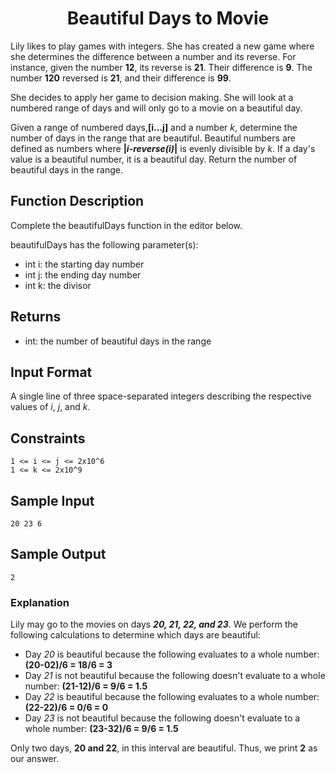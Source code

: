 <h1 align="center">Beautiful Days to Movie</h1>


Lily likes to play games with integers. She has created a new game where she determines the difference between a number and its reverse. For instance, given the number **12**, its reverse is **21**. Their difference is **9**. The number **120** reversed is **21**, and their difference is **99**.


She decides to apply her game to decision making. She will look at a numbered range of days and will only go to a movie on a beautiful day.


Given a range of numbered days,**[i...j]** and a number *k*, determine the number of days in the range that are beautiful. Beautiful numbers are defined as numbers where **|*i-reverse(i)*|** is evenly divisible by *k*. If a day's value is a beautiful number, it is a beautiful day. Return the number of beautiful days in the range.


## Function Description

Complete the beautifulDays function in the editor below.

beautifulDays has the following parameter(s):

- int i: the starting day number
- int j: the ending day number
- int k: the divisor


## Returns

- int: the number of beautiful days in the range


## Input Format

A single line of three space-separated integers describing the respective values of *i*, *j*, and *k*.


## Constraints

    1 <= i <= j <= 2x10^6
    1 <= k <= 2x10^9 


## Sample Input

    20 23 6


## Sample Output

    2


### Explanation

Lily may go to the movies on days ***20, 21, 22, and 23***. We perform the following calculations to determine which days are beautiful:

- Day *20* is beautiful because the following evaluates to a whole number:
**(20-02)/6 = 18/6 = 3** 
- Day *21* is not beautiful because the following doesn't evaluate to a whole number:
**(21-12)/6 = 9/6 = 1.5** 
- Day *22* is beautiful because the following evaluates to a whole number: 
**(22-22)/6 = 0/6 = 0**
- Day *23* is not beautiful because the following doesn't evaluate to a whole number: 
**(23-32)/6 = 9/6 = 1.5**

Only two days, **20 and 22**, in this interval are beautiful. Thus, we print **2** as our answer.